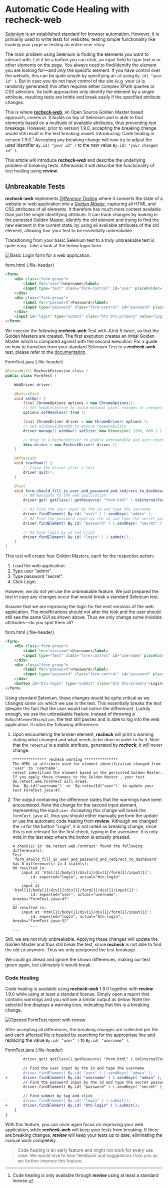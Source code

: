 # Automatic Code Healing with recheck-web

[Selenium](https://selenium.dev/) is an established standard for browser automation. However, it is primarily used to write tests for websites, testing simple functionality like loading your page or testing an entire user story. 

The main problem using Selenium is finding the elements you want to interact with. Let it be a button you can click, an input field to type text in or other elements on the page. You always need to find/identify the element you are looking for&mdash;and *only* the specific element. If you have control over the website, this can be quite simple by specifying an `id` using `By.id( "your id" )`. But in case you do not have control of the site (e.g. your `id` is randomly generated) this often requires either complex XPath queries or CSS selectors. As both approaches only identify the element by a single attribute, resulting tests are brittle and break easily if the specified attribute changes.

This is where [***recheck-web***](https://github.com/retest/recheck-web), an Open Source Golden Master based approach, comes in. It builds on top of Selenium and is able to find elements based on a mulitude of available attributes, thus preventing test breakage. However, prior to version 1.9.0, accepting the breaking change would still result in the test breaking aswell. Introducing: Code healing in version 1.9.0.[^1] Accepting any breaking change will now try to adjust the used identifier `By.id( "your id" )` to the new value `By.id( "your changed id" )`.

This article will introduce ***recheck-web*** and describe the underlying problem of breaking tests. Afterwards it will describe the functionality of test healing using ***review***.

## Unbreakable Tests

***recheck-web*** implements [*Difference Testing*](https://docs.retest.de/recheck/introduction/) where it converts the state of a website or web application into a [*Golden Master*](https://docs.retest.de/recheck/files/state/), capturing all HTML and CSS attributes of all elements. It therefore has much more context available than just the single identifying attribute. It can track changes by looking in the persisted Golden Master, identify the old element and trying to find the new element in the current state, by using all available attributes of the old element, allowing four your test to be essentially unbreakable.

Transitioning from your basic Selenium test to a truly unbreakable test is quite easy. Take a look at the below login form.

![Basic Login form for a web application.](assets/images/form.png)

form.html {.file-header}
```html
<form>
    <div class="form-group">
        <label for="user">Username</label>
        <input type="text" class="form-control" id="user" placeholder="Username">
    </div>
    <div class="form-group">
        <label for="password">Password</label>
        <input type="password" class="form-control" id="password" placeholder="Password">
    </div>
    <input id="login" type="submit" class="btn btn-primary" value="Login">
</form>
```

We execute the following ***recheck-web*** Test with JUnit 5 twice, so that the Golden Masters are created. The first execution creates an initial Golden Master which is compared against with the second execution. For a guide on how to transition from your standard Selenium Test to a ***recheck-web*** test, please refer to the [documentation](https://docs.retest.de/recheck-web/introduction/usage/).

FormTest.java {.file-header}
```java
@ExtendWith( RecheckExtension.class )
public class FormTest {

	WebDriver driver;

	@BeforeEach
	void setUp() {
		final ChromeOptions options = new ChromeOptions();
		// Set headless=true to avoid minimal pixel changes or unexpected input 
		options.setHeadless( true );

		final ChromeDriver driver = new ChromeDriver( options );
		// Set window=1280x800 to ensure repeatability
		driver.manage().window().setSize( new Dimension( 1280, 800 ) );

		// Wrap in a RecheckDriver to enable unbreakable and auto checking
		this.driver = new RecheckDriver( driver );
	}

	@AfterEach
	void tearDown() {
		// Close the driver after a test
		driver.quit();
	}

	@Test
	void form_should_fill_in_user_and_password_and_redirect_to_dashboard() throws Exception {
		// 00 Navigate to the web application
		driver.get( getClass().getResource( "form.html" ).toExternalForm() );

		// 01 Find the user input by the id and type the username
		driver.findElement( By.id( "user" ) ).sendKeys( "admin" );
		// 02 Find the password input by the id and type the secret password
		driver.findElement( By.id( "password" ) ).sendKeys( "secret" );

		// 03 Find login by id and click
		driver.findElement( By.id( "login" ) ).submit();
	}
}
```

This test will create four Golden Masters, each for the respective action:

1. Load the web application.
2. Type user "admin".
3. Type password "secret".
4. Click Login.

However, we do not yet use the unbreakable feature. We just prepared the test in case any changes occur that would break a standard Selenium test.

Assume that we are improving the login for the next versions of the web application. The modifications should not alter the look and the user should still see the same GUI as shown above. Thus we only change some invisible attributes&mdash;do you spot them all?

form.html {.file-header}
```html
<form>
    <div class="form-group">
        <label for="username">Username</label>
        <input type="text" class="form-control" id="username" placeholder="Username">
    </div>
    <div class="form-group">
        <label for="password">Password</label>
        <input type="password" class="form-control" id="password" placeholder="Password">
    </div>
    <button id="btn-login" type="submit" class="btn btn-primary">Login</button>
</form>
```

Using standard Selenium, these changes would be quite critical as we changed some `ids` which we use in the test. This essentially breaks the test (despite the fact that the user would not notice the difference). Luckily enough, we use the unbreakable feature. Instead of throwing a `NoSuchElementException`, the test still passes and is able to log into the web application. It notes the following differences:

1. Upon encountering the broken element, ***recheck*** will print a warning stating what changed and what needs to be done in order to fix it. Note that the `retestId` is a stable attribute, generated by ***recheck***; it will never change.

    ```plaintext
    *************** recheck warning ***************
    The HTML id attribute used for element identification changed from 'user' to 'username'.
    retest identified the element based on the persisted Golden Master.
    If you apply these changes to the Golden Master , your test de.retest.web.FormTest will break.
    Use `By.id("username")` or `By.retestId("user")` to update your test FormTest.java:47.
    ```
2. The output containing the difference states that the warnings have been encountered. Note the change for the second input element, representing the input `user`. Accepting this change will break the `FormTest.java:47`, thus you should either manually perform the update or use the automatic code healing from ***review***. Although we changed the `id` for the button "Login", it is not noted as breaking change, since this is not relevant for the first check, typing in the username. It is only note in the last step where the button is actually pressed.

    ```plaintext
    4 check(s) in 'de.retest.web.FormTest' found the following difference(s):
    Test 'form_should_fill_in_user_and_password_and_redirect_to_dashboard' has 8 difference(s) in 4 state(s):
    00 resulted in:
    	input at 'html[1]/body[1]/div[1]/div[1]/form[1]/input[1]':
    		id: expected="login", actual="btn-login"
    		...
    	input at 'html[1]/body[1]/div[1]/div[1]/form[1]/div[1]/input[1]':
    		id: expected="user", actual="username", breaks="FormTest.java:47"
    ...
    02 resulted in:
        input at 'html[1]/body[1]/div[1]/div[1]/form[1]/input[1]':
            id: expected="login", actual="btn-login", breaks="FormTest.java:52"
            ...
    ...
    ```
   
Still, we are not truly unbreakable. Applying these changes will update the Golden Master and thus still break the test, since ***recheck*** is not able to find the old `id` anymore. Thus we only postponed the test breakage. 

We could go ahead and ignore the shown differences, making our test green again, but ultimately it would break.

### Code Healing

Code healing is available using ***recheck-web*** 1.9.0 together with ***review*** 1.9.0 while using at least a standard license. Simply open a report that contains warnings and you will see a similar output as below. Note the selected line displays a warning icon, indicating that this is a breaking change.

![Opened `FormTest.report` with ***review***](assets/images/review-healing.png)

After accepting all differences, the breaking changes are collected per file and each affected file is healed by searching for the appropriate line and replacing the value `By.id( "user" )` to `By.id( "username" )`.

FormTest.java {.file-header}
```diff
        driver.get( getClass().getResource( "form.html" ).toExternalForm() );

        // Find the user input by the id and type the username
-       driver.findElement( By.id( "user" ) ).sendKeys( "admin" );
+       driver.findElement( By.id( "username" ) ).sendKeys( "admin" );
        // Find the password input by the id and type the secret password
        driver.findElement( By.id( "password" ) ).sendKeys( "secret" );

        // Find submit by tag and click
-       driver.findElement( By.id( "login" ) ).submit();
+       driver.findElement( By.id( "btn-login" ) ).submit();
    }
}
```

With this feature, you can once again focus on improving your web application, while ***recheck-web*** will keep your tests from breaking. If there are breaking changes, ***review*** will keep your tests up to date, eliminating the manual work completely.

> Code healing is an early feature and might not work for every use case. We would love to hear feedback and suggestions from you as we further improve this feature.

[^1]: Code healing is only available through ***review*** using at least a standard license.

